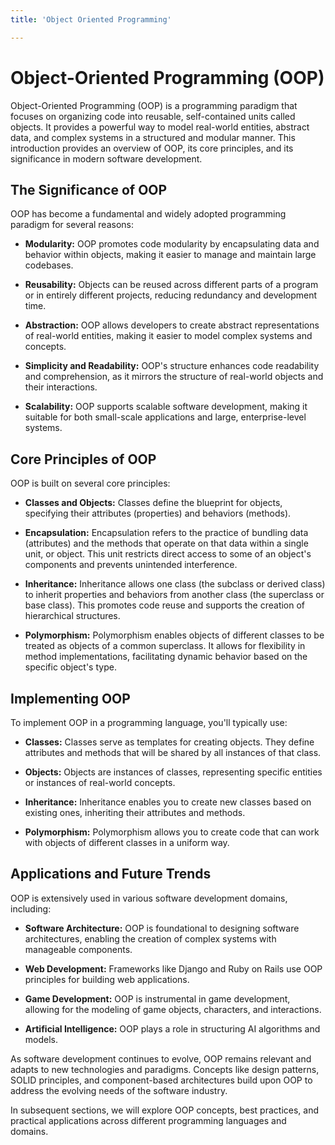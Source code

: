 ```yaml
---
title: 'Object Oriented Programming'

---
```


# Object-Oriented Programming (OOP)

Object-Oriented Programming (OOP) is a programming paradigm that focuses on organizing code into reusable, self-contained units called objects. It provides a powerful way to model real-world entities, abstract data, and complex systems in a structured and modular manner. This introduction provides an overview of OOP, its core principles, and its significance in modern software development.

## The Significance of OOP

OOP has become a fundamental and widely adopted programming paradigm for several reasons:

- **Modularity:** OOP promotes code modularity by encapsulating data and behavior within objects, making it easier to manage and maintain large codebases.

- **Reusability:** Objects can be reused across different parts of a program or in entirely different projects, reducing redundancy and development time.

- **Abstraction:** OOP allows developers to create abstract representations of real-world entities, making it easier to model complex systems and concepts.

- **Simplicity and Readability:** OOP's structure enhances code readability and comprehension, as it mirrors the structure of real-world objects and their interactions.

- **Scalability:** OOP supports scalable software development, making it suitable for both small-scale applications and large, enterprise-level systems.

## Core Principles of OOP

OOP is built on several core principles:

- **Classes and Objects:** Classes define the blueprint for objects, specifying their attributes (properties) and behaviors (methods).

- **Encapsulation:** Encapsulation refers to the practice of bundling data (attributes) and the methods that operate on that data within a single unit, or object. This unit restricts direct access to some of an object's components and prevents unintended interference.

- **Inheritance:** Inheritance allows one class (the subclass or derived class) to inherit properties and behaviors from another class (the superclass or base class). This promotes code reuse and supports the creation of hierarchical structures.

- **Polymorphism:** Polymorphism enables objects of different classes to be treated as objects of a common superclass. It allows for flexibility in method implementations, facilitating dynamic behavior based on the specific object's type.

## Implementing OOP

To implement OOP in a programming language, you'll typically use:

- **Classes:** Classes serve as templates for creating objects. They define attributes and methods that will be shared by all instances of that class.

- **Objects:** Objects are instances of classes, representing specific entities or instances of real-world concepts.

- **Inheritance:** Inheritance enables you to create new classes based on existing ones, inheriting their attributes and methods.

- **Polymorphism:** Polymorphism allows you to create code that can work with objects of different classes in a uniform way.

## Applications and Future Trends

OOP is extensively used in various software development domains, including:

- **Software Architecture:** OOP is foundational to designing software architectures, enabling the creation of complex systems with manageable components.

- **Web Development:** Frameworks like Django and Ruby on Rails use OOP principles for building web applications.

- **Game Development:** OOP is instrumental in game development, allowing for the modeling of game objects, characters, and interactions.

- **Artificial Intelligence:** OOP plays a role in structuring AI algorithms and models.

As software development continues to evolve, OOP remains relevant and adapts to new technologies and paradigms. Concepts like design patterns, SOLID principles, and component-based architectures build upon OOP to address the evolving needs of the software industry.

In subsequent sections, we will explore OOP concepts, best practices, and practical applications across different programming languages and domains.
